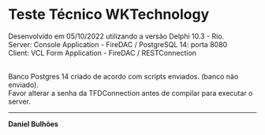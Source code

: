 # Teste Técnico WKTechnology

Desenvolvido em 05/10/2022 utilizando a versão Delphi 10.3 - Rio.<br>
Server: Console Application - FireDAC / PostgreSQL 14: porta 8080<br>
Client: VCL Form Application - FireDAC / RESTConnection<br>

<br>
Banco Postgres 14 criado de acordo com scripts enviados. (banco não enviado). <br>
Favor alterar a senha da TFDConnection antes de compilar para executar o server.<br>
<hr>
<b>Daniel Bulhões</b>
